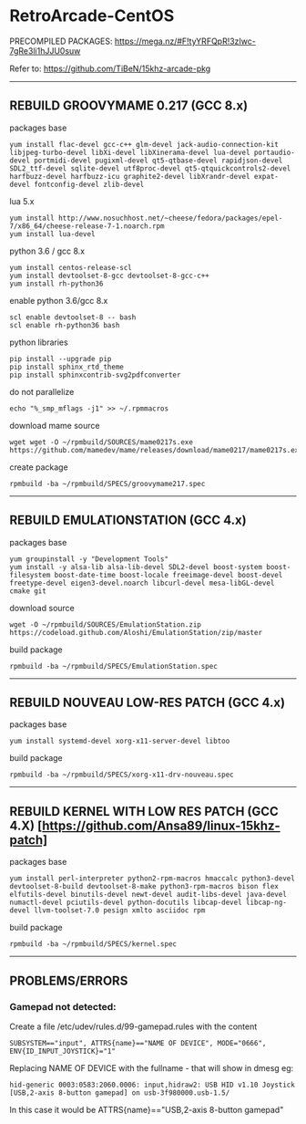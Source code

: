 # RetroArcade-CentOS

PRECOMPILED PACKAGES: https://mega.nz/#F!tyYRFQpR!3zIwc-7gRe3li1hJJU0suw

Refer to: https://github.com/TiBeN/15khz-arcade-pkg

-------------------------------------------------------------

## REBUILD GROOVYMAME 0.217 (GCC 8.x)

packages base
```
yum install flac-devel gcc-c++ glm-devel jack-audio-connection-kit libjpeg-turbo-devel libXi-devel libXinerama-devel lua-devel portaudio-devel portmidi-devel pugixml-devel qt5-qtbase-devel rapidjson-devel SDL2_ttf-devel sqlite-devel utf8proc-devel qt5-qtquickcontrols2-devel harfbuzz-devel harfbuzz-icu graphite2-devel libXrandr-devel expat-devel fontconfig-devel zlib-devel
```

lua 5.x
```
yum install http://www.nosuchhost.net/~cheese/fedora/packages/epel-7/x86_64/cheese-release-7-1.noarch.rpm
yum install lua-devel
```

python 3.6 / gcc 8.x
```
yum install centos-release-scl
yum install devtoolset-8-gcc devtoolset-8-gcc-c++
yum install rh-python36
```

enable python 3.6/gcc 8.x
```
scl enable devtoolset-8 -- bash
scl enable rh-python36 bash
```

python libraries
```
pip install --upgrade pip
pip install sphinx_rtd_theme
pip install sphinxcontrib-svg2pdfconverter
```

do not parallelize
```
echo "%_smp_mflags -j1" >> ~/.rpmmacros
```

download mame source
```
wget wget -O ~/rpmbuild/SOURCES/mame0217s.exe https://github.com/mamedev/mame/releases/download/mame0217/mame0217s.exe
```

create package
```
rpmbuild -ba ~/rpmbuild/SPECS/groovymame217.spec
```

--------------------

## REBUILD EMULATIONSTATION (GCC 4.x)

packages base
```
yum groupinstall -y "Development Tools"
yum install -y alsa-lib alsa-lib-devel SDL2-devel boost-system boost-filesystem boost-date-time boost-locale freeimage-devel boost-devel freetype-devel eigen3-devel.noarch libcurl-devel mesa-libGL-devel cmake git
```

download source
```
wget -O ~/rpmbuild/SOURCES/EmulationStation.zip https://codeload.github.com/Aloshi/EmulationStation/zip/master
```

build package
```
rpmbuild -ba ~/rpmbuild/SPECS/EmulationStation.spec
```

--------------------------------------

## REBUILD NOUVEAU LOW-RES PATCH (GCC 4.x)

packages base
```
yum install systemd-devel xorg-x11-server-devel libtoo
```

build package
```
rpmbuild -ba ~/rpmbuild/SPECS/xorg-x11-drv-nouveau.spec
```
--------------------------------------

## REBUILD KERNEL WITH LOW RES PATCH (GCC 4.X) [https://github.com/Ansa89/linux-15khz-patch]

packages base
```
yum install perl-interpreter python2-rpm-macros hmaccalc python3-devel devtoolset-8-build devtoolset-8-make python3-rpm-macros bison flex elfutils-devel binutils-devel newt-devel audit-libs-devel java-devel numactl-devel pciutils-devel python-docutils libcap-devel libcap-ng-devel llvm-toolset-7.0 pesign xmlto asciidoc rpm
```

build package
```
rpmbuild -ba ~/rpmbuild/SPECS/kernel.spec
```
--------------------------------------

## PROBLEMS/ERRORS

### Gamepad not detected:

Create a file /etc/udev/rules.d/99-gamepad.rules with the content
```
SUBSYSTEM=="input", ATTRS{name}=="NAME OF DEVICE", MODE="0666", ENV{ID_INPUT_JOYSTICK}="1"
```
Replacing NAME OF DEVICE with the fullname - that will show in dmesg eg:
```
hid-generic 0003:0583:2060.0006: input,hidraw2: USB HID v1.10 Joystick [USB,2-axis 8-button gamepad] on usb-3f980000.usb-1.5/
```
In this case it would be ATTRS{name}=="USB,2-axis 8-button gamepad"

